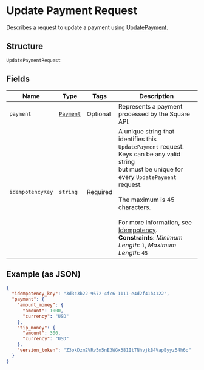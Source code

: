 
# Update Payment Request

Describes a request to update a payment using
[UpdatePayment](/doc/api/payments.md#update-payment).

## Structure

`UpdatePaymentRequest`

## Fields

| Name | Type | Tags | Description |
|  --- | --- | --- | --- |
| `payment` | [`Payment`](/doc/models/payment.md) | Optional | Represents a payment processed by the Square API. |
| `idempotencyKey` | `string` | Required | A unique string that identifies this `UpdatePayment` request. Keys can be any valid string<br>but must be unique for every `UpdatePayment` request.<br><br>The maximum is 45 characters.<br><br>For more information, see [Idempotency](https://developer.squareup.com/docs/basics/api101/idempotency).<br>**Constraints**: *Minimum Length*: `1`, *Maximum Length*: `45` |

## Example (as JSON)

```json
{
  "idempotency_key": "3d3c3b22-9572-4fc6-1111-e4d2f41b4122",
  "payment": {
    "amount_money": {
      "amount": 1000,
      "currency": "USD"
    },
    "tip_money": {
      "amount": 300,
      "currency": "USD"
    },
    "version_token": "Z3okDzm2VRv5m5nE3WGx381ItTNhvjkB4VapByyz54h6o"
  }
}
```

